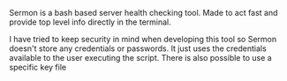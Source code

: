 Sermon is a bash based server health checking tool. Made to act fast and provide top level info directly in the terminal.

I have tried to keep security in mind when developing this tool so Sermon doesn't store any credentials or passwords. It just uses the credentials available to the user executing the script. There is also possible to use a specific key file
